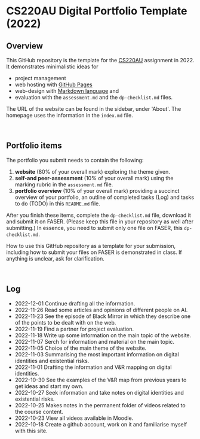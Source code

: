 # CS220AU Digital Portfolio Template (2022)
## Overview
This GitHub repository is the template for the [CS220AU](https://github.com/khofstadter/CS220AU) assignment in 2022. It demonstrates minimalistic ideas for 

- project management
- web hosting with [GitHub Pages](https://pages.github.com/) 
- web-design with [Markdown language](https://guides.github.com/features/mastering-markdown/) and
- evaluation with the `assessment.md` and the `dp-checklist.md` files. 

The URL of the website can be found in the sidebar, under 'About'. The homepage uses the information in the `index.md` file.

<br>

## Portfolio items
The portfolio you submit needs to contain the following:

1. **website** (80% of your overall mark) exploring the theme given.
2. **self-and peer-assessment** (10% of your overall mark) using the marking rubric in the `assessment.md` file.
3. **portfolio overview** (10% of your overall mark) providing a succinct overview of your portfolio, an outline of completed tasks (Log) and tasks to do (TODO) in this `README.md` file.

After you finish these items, complete the `dp-checklist.md` file, download it and submit it on FASER. (Please keep this file in your repository as well after submitting.) In essence, you need to submit only one file on FASER, this `dp-checklist.md`. 

How to use this GitHub repository as a template for your submission, including how to submit your files on FASER is demonstrated in class. If anything is unclear, ask for clarification. 

<br>

## Log
- 2022-12-01 Continue drafting all the information.
- 2022-11-26 Read some articles and opinions of different people on AI.
- 2022-11-23 See the episode of Black Mirror in which they describe one of the points to be dealt with on the web.
- 2022-11-19 Find a partner for project evaluation.
- 2022-11-18 Write up some information on the main topic of the website.
- 2022-11-07 Serch for information and material on the main topic.
- 2022-11-05 Choice of the main theme of the website.
- 2022-11-03 Summarising the most important information on digital identities and existential risks.
- 2022-11-01 Drafting the information and V&R mapping on digital identities.
- 2022-10-30 See the examples of the V&R map from previous years to get ideas and start my own.
- 2022-10-27 Seek information and take notes on digital identities and existential risks. 
- 2022-10-25 Makes notes in the permanent folder of videos related to the course content.
- 2022-10-23 View all videos available in Moodle.
- 2022-10-18 Create a github account, work on it and familiarise myself with this site. 

 
<br>

